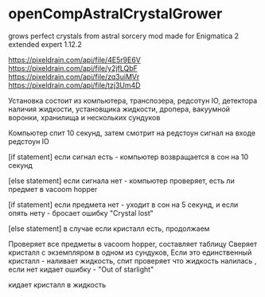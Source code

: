 # openCompAstralCrystalGrower
grows perfect crystals from astral sorcery mod
made for Enigmatica 2 extended expert 1.12.2

https://pixeldrain.com/api/file/4E5r9E6V
https://pixeldrain.com/api/file/y2jfLQbF
https://pixeldrain.com/api/file/zq3uiMVr
https://pixeldrain.com/api/file/tzj3Um4D

Установка состоит из компьютера, транспозера, редсотун IO, детектора наличия жидкости, установщика жидкости, дропера, вакуумной воронки, хранилища и нескольких сундуков

Компьютер спит 10 секунд, затем смотрит на редстоун сигнал на входе редстоун IO

[if statement] если сигнал есть - компьютер возвращается в сон на 10 секунд

[else statement] если сигнала нет - компьютер проверяет, есть ли предмет в vacoom hopper

  [if statement] если предмета нет - уходит в сон на 5 секунд, и если опять нету - бросает ошибку "Crystal lost"

  [else statement] в случае если кристалл есть, продолжаем

Проверяет все предметы в vacoom hopper, составляет таблицу
Сверяет кристалл с экземпляром в одном из сундуков,
Если это единственный кристалл - 
наливает жидкость,
спит 
проверяет что жидкость налилась , 
если нет кидает ошибку - "Out of starlight"

кидает кристалл в жидкость

